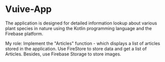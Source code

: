 # Vuive-App
The application is designed for detailed information lookup about various plant species in nature using the Kotlin programming language and the Firebase platform.

My role: Implement the "Articles" function - which displays a list of articles stored in the application. Use FireStore to store data and get a list of Articles. Besides, use Firebase Storage to store images.
